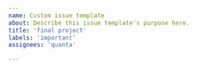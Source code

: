 ```yaml
---
name: Custom issue template
about: Describe this issue template's purpose here.
title: 'final project'
labels: 'important'
assignees: 'quanta'

---
```



